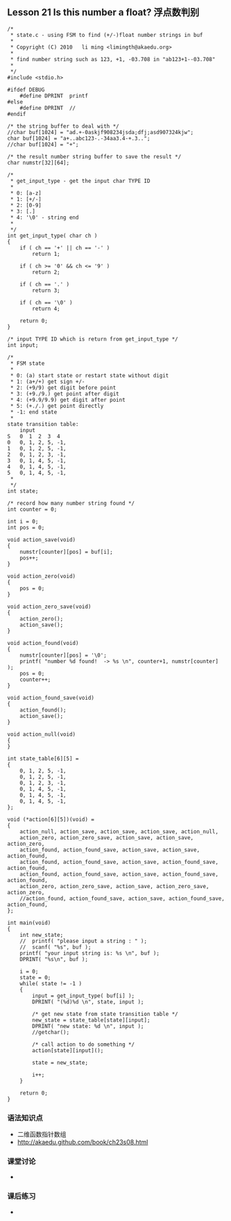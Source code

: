 ## Lesson 21 Is this number a float? 浮点数判别
	/*
	 * state.c - using FSM to find (+/-)float number strings in buf
	 *
	 * Copyright (C) 2010	li ming <limingth@akaedu.org>
	 *
	 * find number string such as 123, +1, -03.708 in "ab123+1--03.708"
	 *
	 */
	#include <stdio.h>

	#ifdef DEBUG
		#define DPRINT	printf
	#else
		#define DPRINT	//
	#endif

	/* the string buffer to deal with */
	//char buf[1024] = "ad.+-0askjf908234jsda;dfj;asd907324kjw";
	char buf[1024] = "a+..abc123-.-34aa3.4-+.3..";
	//char buf[1024] = "+";

	/* the result number string buffer to save the result */
	char numstr[32][64];

	/*
	 * get_input_type - get the input char TYPE ID
	 *
	 * 0: [a-z]
	 * 1: [+/-]
	 * 2: [0-9]
	 * 3: [.]
	 * 4: '\0' - string end
	 *
	 */
	int get_input_type( char ch )
	{
		if ( ch == '+' || ch == '-' )
			return 1;

		if ( ch >= '0' && ch <= '9' )
			return 2;

		if ( ch == '.' )
			return 3;

		if ( ch == '\0' )
			return 4;

		return 0;
	}

	/* input TYPE ID which is return from get_input_type */
	int input;

	/*
	 * FSM state 
	 *
	 * 0: (a) start state or restart state without digit 
	 * 1: (a+/+) get sign +/-
	 * 2: (+9/9) get digit before point 
	 * 3: (+9./9.) get point after digit
	 * 4: (+9.9/9.9) get digit after point
	 * 5: (+./.) get point directly
	 * -1: end state
	 *
	state transition table:
		input
	S	0  1  2  3  4
	0	0, 1, 2, 5, -1,
	1	0, 1, 2, 5, -1,
	2	0, 1, 2, 3, -1,
	3	0, 1, 4, 5, -1,
	4	0, 1, 4, 5, -1,
	5	0, 1, 4, 5, -1,
	 *
	 */
	int state;

	/* record how many number string found */
	int counter = 0;

	int i = 0;
	int pos = 0;

	void action_save(void)
	{
		numstr[counter][pos] = buf[i];
		pos++;
	}

	void action_zero(void)
	{
		pos = 0;
	}

	void action_zero_save(void)
	{
		action_zero();
		action_save();
	}

	void action_found(void)
	{
		numstr[counter][pos] = '\0';
		printf( "number %d found!  -> %s \n", counter+1, numstr[counter] );
		pos = 0;
		counter++;
	}

	void action_found_save(void)
	{
		action_found();
		action_save();
	}

	void action_null(void)
	{
	}

	int state_table[6][5] = 
	{
		0, 1, 2, 5, -1,
		0, 1, 2, 5, -1,
		0, 1, 2, 3, -1,
		0, 1, 4, 5, -1,
		0, 1, 4, 5, -1,
		0, 1, 4, 5, -1,
	};

	void (*action[6][5])(void) =
	{
		action_null, action_save, action_save, action_save, action_null,
		action_zero, action_zero_save, action_save, action_save, action_zero,
		action_found, action_found_save, action_save, action_save, action_found,
		action_found, action_found_save, action_save, action_found_save, action_found,
		action_found, action_found_save, action_save, action_found_save, action_found,
		action_zero, action_zero_save, action_save, action_zero_save, action_zero,
		//action_found, action_found_save, action_save, action_found_save, action_found,
	};

	int main(void)
	{
		int new_state;
		//	printf( "please input a string : " );
		//	scanf( "%s", buf );
		printf( "your input string is: %s \n", buf );
		DPRINT( "%s\n", buf );

		i = 0;
		state = 0;
		while( state != -1 )
		{
			input = get_input_type( buf[i] );
			DPRINT( "(%d)%d \n", state, input );

			/* get new state from state transition table */
			new_state = state_table[state][input];
			DPRINT( "new state: %d \n", input );
			//getchar();

			/* call action to do something */
			action[state][input]();

			state = new_state;

			i++;
		}

		return 0;
	}


### 语法知识点
* 二维函数指针数组
* <http://akaedu.github.com/book/ch23s08.html>
	
### 课堂讨论
*
	
### 课后练习
* 		